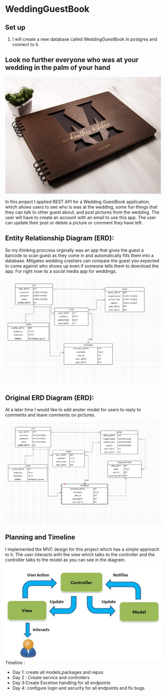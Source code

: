 # WeddingGuestBook

## Set up 
1. I will create a new database called WeddingGuestBook in postgres and connect to it.


## **Look no further everyone who was at your wedding in the palm of your hand**

![guestbookImage.jpg](/Image/Images/guestbookImage.jpg)

In this project I applied REST API for a Wedding GuestBook  application, which allows users to see who is was at the wedding, some fun things that they can talk to other guest about, and post pictures from the wedding. The user will have to create an account with an email to use this app. The user can update their post or delete a picture or comment they have left.

## Entity Relationship Diagram (ERD):
So my thinking proccess orginally was an app that gives the guest a barcode to scan guest as they come in and automatically fills them into a database. Mitgates wedding crashers can compare the guest you expected to come against who shows up even if someone tells them to download the app. For right now its a social media app for weddings.

![finalerd.jpg](/Image/Images/finalerd.jpg)

## Original ERD Diagram (ERD):
At a later time I would like to add anoter model for users to reply to comments and leave comments on pictures.

![futureERD.jpg](/Image/Images/futureERD.jpg)

## Planning and Timeline
I implemented the MVC design for this project which has a simple approach to it. The user interacts with the view which talks to the controller and the controller talks to the model as you can see in the diagram.
![MVC.jpg](/Image/Images/MVC.jpg)
Timeline :
- Day 1: create all models,packages and repos  
- Day 2 : Create service and controllers 
- Day 3:Create Excetion handling for all endpoints 
- Day 4: configure login and security for all endpoints and fix bugs 
